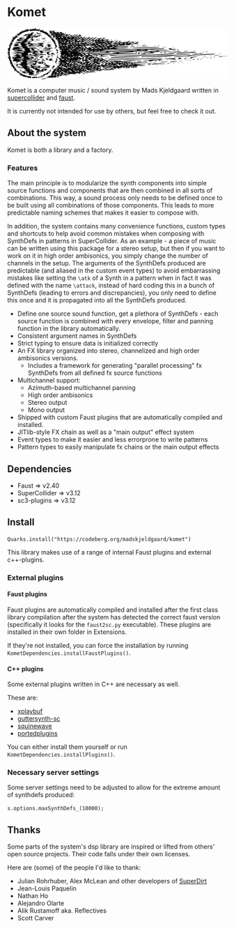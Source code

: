 # Komet
![komet](assets/komet.png) 

Komet is a computer music / sound system by Mads Kjeldgaard written in [supercollider](https://github.com/supercollider/supercollider) and [faust](https://faust.grame.fr/).

It is currently not intended for use by others, but feel free to check it out.

## About the system

Komet is both a library and a factory. 

### Features

The main principle is to modularize the synth components into simple source functions and components that are then combined in all sorts of combinations. This way, a sound process only needs to be defined once to be built using all combinations of those components. This leads to more predictable naming schemes that makes it easier to compose with.

In addition, the system contains many convenience functions, custom types and shortcuts to help avoid common mistakes when composing with SynthDefs in patterns in SuperCollider. As an example - a piece of music can be written using this package for a stereo setup, but then if you want to work on it in high order ambisonics, you simply change the number of channels in the setup. The arguments of the SynthDefs produced are predictable (and aliased in the custom event types) to avoid embarrassing mistakes like setting the `\atk` of a Synth in a pattern when in fact it was defined with the name `\attack`, instead of hard coding this in a bunch of SynthDefs (leading to errors and discrepancies), you only need to define this once and it is propagated into all the SynthDefs produced. 

- Define one source sound function, get a plethora of SynthDefs - each source function is combined with every envelope, filter and panning function in the library automatically.
- Consistent argument names in SynthDefs
- Strict typing to ensure data is initialized correctly
- An FX library organized into stereo, channelized and high order ambisonics versions.
	- Includes a framework for generating "parallel processing" fx SynthDefs from all defined fx source functions
- Multichannel support:
	- Azimuth-based multichannel panning
	- High order ambisonics
	- Stereo output
	- Mono output
- Shipped with custom Faust plugins that are automatically compiled and installed.
- JITlib-style FX chain as well as a "main output" effect system
- Event types to make it easier and less errorprone to write patterns
- Pattern types to easily manipulate fx chains or the main output effects

## Dependencies

- Faust => v2.40
- SuperCollider => v3.12
- sc3-plugins => v3.12

## Install

```supercollider
Quarks.install("https://codeberg.org/madskjeldgaard/komet")
```

This library makes use of a range of internal Faust plugins and external c++-plugins.

### External plugins

#### Faust plugins

Faust plugins are automatically compiled and installed after the first class library compilation after the system has detected the correct faust version (specifically it looks for the `faust2sc.py` executable). These plugins are installed in their own folder in Extensions.

If they're not installed, you can force the installation by running `KometDependencies.installFaustPlugins()`.

#### C++ plugins
Some external plugins written in C++ are necessary as well.

These are:
- [xplaybuf](https://github.com/elgiano/XPlayBuf) 
- [guttersynth-sc](https://github.com/madskjeldgaard/guttersynth-sc)
- [squinewave](https://github.com/required-field/squinewave)
- [portedplugins](https://github.com/madskjeldgaard/portedplugins)

You can either install them yourself or run `KometDependencies.installPlugins()`.

### Necessary server settings
Some server settings need to be adjusted to allow for the extreme amount of synthdefs produced:

```
s.options.maxSynthDefs_(10000);
```

## Thanks

Some parts of the system's dsp library are inspired or lifted from others' open source projects. Their code falls under their own licenses. 

Here are (some) of the people I'd like to thank:

- Julian Rohrhuber, Alex McLean and other developers of [SuperDirt](https://github.com/musikinformatik/SuperDirt)
- Jean-Louis Paquelin
- Nathan Ho
- Alejandro Olarte
- Alik Rustamoff aka. Reflectives
- Scott Carver
